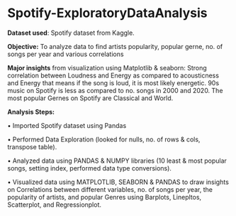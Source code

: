 # Spotify-ExploratoryDataAnalysis


**Dataset used**: Spotify dataset from Kaggle.

**Objective:** To analyze data to find artists popularity, popular gerne, no. of songs per year and various correlations

**Major insights** from visualization using Matplotlib & seaborn: Strong correlation between Loudness and Energy as compared to acousticness and Energy that means if the   song is loud, it is most likely energetic. 90s music on Spotify is less as compared to no. songs in 2000 and 2020. The most popular Gernes on Spotify are Classical and   World. 

**Analysis Steps:**

• Imported Spotify dataset using Pandas

• Performed Data Exploration (looked for nulls, no. of rows & cols, transpose table).

• Analyzed data using PANDAS & NUMPY libraries (10 least & most popular songs, setting index, performed data type conversions).

• Visualized data using MATPLOTLIB, SEABORN & PANDAS to draw insights on Correlations between different variables, no. of songs per year, the popularity of artists, and   popular Genres using Barplots, Linepltos, Scatterplot, and Regressionplot.
